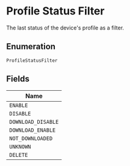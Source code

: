 
# Profile Status Filter

The last status of the device's profile as a filter.

## Enumeration

`ProfileStatusFilter`

## Fields

| Name |
|  --- |
| `ENABLE` |
| `DISABLE` |
| `DOWNLOAD_DISABLE` |
| `DOWNLOAD_ENABLE` |
| `NOT_DOWNLOADED` |
| `UNKNOWN` |
| `DELETE` |

